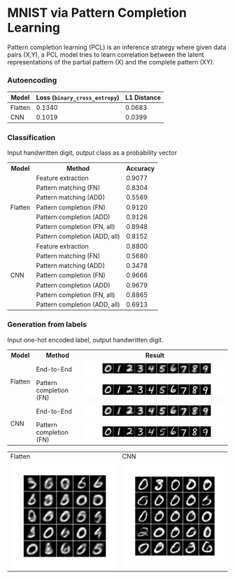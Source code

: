 # MNIST via Pattern Completion Learning

Pattern completion learning (PCL) is an inference strategy where given data pairs (X,Y), a PCL model tries to learn correlation between the latent representations of the partial pattern (X) and the complete pattern (XY).


### Autoencoding

Model | Loss (`binary_cross_entropy`) | L1 Distance
--- | --- | ----
Flatten | 0.1340 | 0.0683
CNN |  0.1019 | 0.0399



### Classification 
Input handwritten digit, output class as a probability vector

<table>
  <tr>
    <th>Model</th>
    <th>Method</th>
    <th>Accuracy</th>
  </tr>
  <tr>
    <td rowspan="7">Flatten</td>
    <td>Feature extraction</td>
    <td>0.9077</td>
  </tr>
  <tr>
    <td>Pattern matching (FN)</td>
    <td>0.8304</td>
  </tr>
  <tr>
    <td>Pattern matching (ADD)</td>
    <td>0.5569</td>
  </tr>
  <tr>
    <td>Pattern completion (FN)</td>
    <td>0.9120</td>
  </tr>
  <tr>
    <td>Pattern completion (ADD)</td>
    <td>0.9126</td>
  </tr>
  <tr>
    <td>Pattern completion (FN, all)</td>
    <td>0.8948</td>
  </tr>
  <tr>
    <td>Pattern completion (ADD, all)</td>
    <td>0.8152</td>
  </tr>
  <tr>
    <td rowspan="7">CNN</td>
    <td>Feature extraction</td>
    <td>0.8800</td>
  </tr>
  <tr>
    <td>Pattern matching (FN)</td>
    <td>0.5680</td>
  </tr>
  <tr>
    <td>Pattern matching (ADD)</td>
    <td>0.3478</td>
  </tr>
  <tr>
    <td>Pattern completion (FN)</td>
    <td>0.9666</td>
  </tr>
  <tr>
    <td>Pattern completion (ADD)</td>
    <td>0.9679</td>
  </tr>
  <tr>
    <td>Pattern completion (FN, all)</td>
    <td>0.8865</td>
  </tr>
  <tr>
    <td>Pattern completion (ADD, all)</td>
    <td>0.6913</td>
  </tr>
</table>


### Generation from labels 
Input one-hot encoded label, output handwritten digit.

<table>
  <tr>
    <th>Model</th>
    <th>Method</th>
    <th>Result</th>
  </tr>
  <tr>
    <td rowspan="2">Flatten</td>
    <td>End-to-End</td>
    <td><img src="./images/flatten_generation_E2E.png" alt="Digit generation using end-to-end model"></td>
  </tr>
  <tr>
    <td>Pattern completion (FN)</td>
    <td><img src="./images/flatten_generation_PCL.png" alt="Digit generation using PCL model"></td>
  </tr>
  <tr>
    <td rowspan="2">CNN</td>
    <td>End-to-End</td>
    <td><img src="./images/cnn_generation_E2E.png" alt="Digit generation using end-to-end model"></td>
  </tr>
  <tr>
    <td>Pattern completion (FN)</td>
    <td><img src="./images/cnn_generation_PCL.png" alt="Digit generation using PCL model"></td>
  </tr>
</table>

<table>
  <tr>
    <td>Flatten</td>
    <td>CNN</td>
  </tr>
  <tr>
    <td><img src="./images/flatten/flatten_neighbours.gif" alt="Digit generation using PCL model"></td>
    <td><img src="./images/cnn/cnn_neighbours.gif" alt="Digit generation using PCL model"></td>
  </tr>
</table>
